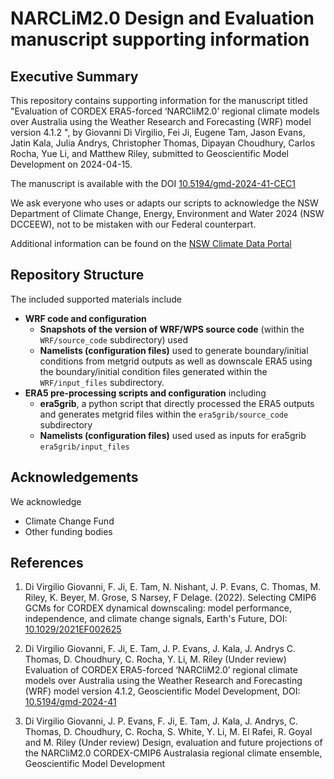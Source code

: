 # NARCLiM2.0 Design and Evaluation manuscript supporting information #

## Executive Summary ##

This repository contains supporting information for the manuscript titled "Evaluation of CORDEX ERA5-forced ‘NARCliM2.0’ regional climate models over Australia using the Weather Research and Forecasting (WRF) model version 4.1.2
", by Giovanni Di Virgilio, Fei Ji, Eugene Tam, Jason Evans, Jatin Kala, Julia Andrys, Christopher Thomas, Dipayan Choudhury, Carlos Rocha, Yue Li, and Matthew Riley, submitted to Geoscientific Model Development on 2024-04-15.

The manuscript is available with the DOI [10.5194/gmd-2024-41-CEC1](https://dx.doi.org/10.5194/gmd-2024-41-CEC1)

We ask everyone who uses or adapts our scripts to acknowledge the NSW Department of Climate Change, Energy, Environment and Water 2024 (NSW DCCEEW), not to be mistaken with our Federal counterpart.

Additional information can be found on the [NSW Climate Data Portal](https://climatedata-beta.environment.nsw.gov.au/)

## Repository Structure ##

The included supported materials include

* **WRF code and configuration**
  * **Snapshots of the version of WRF/WPS source code** (within the `WRF/source_code` subdirectory) used
  * **Namelists (configuration files)** used to generate boundary/initial conditions from metgrid outputs as well as downscale ERA5 using the boundary/initial condition files generated within the `WRF/input_files` subdirectory.
* **ERA5 pre-processing scripts and configuration** including
  * **era5grib**, a python script that directly processed the ERA5 outputs and generates metgrid files within the `era5grib/source_code` subdirectory
  * **Namelists (configuration files)** used used as inputs for era5grib `era5grib/input_files`

## Acknowledgements ##

We acknowledge

* Climate Change Fund
* Other funding bodies

## References ##

1. Di Virgilio Giovanni, F. Ji, E. Tam, N. Nishant, J. P. Evans, C. Thomas, M. Riley, K. Beyer, M. Grose, S Narsey, F Delage. (2022). Selecting CMIP6 GCMs for CORDEX dynamical downscaling: model performance, independence, and climate change signals, Earth's Future, DOI: [10.1029/2021EF002625](https://dx.doi.org/10.1029/2021EF002625)

2. Di Virgilio Giovanni, F. Ji, E. Tam, J. P. Evans, J. Kala, J. Andrys C. Thomas, D. Choudhury, C. Rocha, Y. Li, M. Riley (Under review) Evaluation of CORDEX ERA5-forced ‘NARCliM2.0’ regional climate models over Australia using the Weather Research and Forecasting (WRF) model version 4.1.2, Geoscientific Model Development, DOI: [10.5194/gmd-2024-41](https://dx.doi.org/10.5194/gmd-2024-41)

3. Di Virgilio Giovanni, J. P. Evans, F. Ji, E. Tam, J. Kala, J. Andrys, C. Thomas, D. Choudhury, C. Rocha, S. White, Y. Li, M. El Rafei, R. Goyal and M. Riley (Under review) Design, evaluation and future projections of the NARCliM2.0 CORDEX-CMIP6 Australasia regional climate ensemble, Geoscientific Model Development
